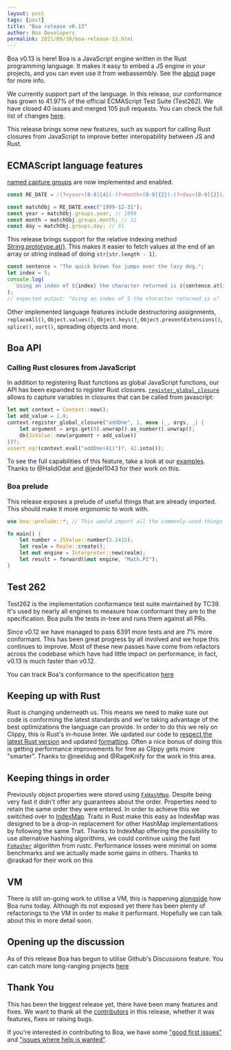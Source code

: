 ```yaml
---
layout: post
tags: [post]
title: "Boa release v0.13"
author: Boa Developers
permalink: 2021/09/30/boa-release-13.html
---
```


Boa v0.13 is here! Boa is a JavaScript engine written in the Rust programming language. It makes it easy to embed a JS engine in your projects, and you can even use it from webassembly. See the [about](/about) page for more info.

We currently support part of the language. In this release, our conformance has grown to 41.97% of the official ECMAScript Test Suite (Test262). We have closed 40 issues and merged 105 pull requests. You can check the full list of changes [here](https://github.com/boa-dev/boa/blob/v0.13/CHANGELOG.md).

This release brings some new features, such as support for calling Rust closures from JavaScript to improve better interopability between JS and Rust.

## ECMAScript language features

[named capture groups](https://developer.mozilla.org/en-US/docs/Web/JavaScript/Guide/Regular_Expressions/Groups_and_Ranges) are now implemented and enabled.

```javascript
const RE_DATE = /(?<year>[0-9]{4})-(?<month>[0-9]{2})-(?<day>[0-9]{2})/;

const matchObj = RE_DATE.exec("1999-12-31");
const year = matchObj.groups.year; // 1999
const month = matchObj.groups.month; // 12
const day = matchObj.groups.day; // 31
```

This release brings support for the relative indexing method [String.prototype.at()](https://developer.mozilla.org/en-US/docs/Web/JavaScript/Reference/Global_Objects/String/at). This makes it easier to fetch values at the end of an array or string instead of doing `str[str.length - 1]`.

```javascript
const sentence = "The quick brown fox jumps over the lazy dog.";
let index = 5;
console.log(
  `Using an index of ${index} the character returned is ${sentence.at(index)}`,
);
// expected output: "Using an index of 5 the character returned is u"
```

Other implemented language features include destructoring assignments, `replaceAll()`, `Object.values()`, `Object.keys()`, `Object.preventExtensions()`, `splice()`, `sort()`, spreading objects and more.

## Boa API

### Calling Rust closures from JavaScript

In addition to registering Rust functions as global JavaScript functions, our API has been expanded to register Rust closures. [`register_global_closure`](https://docs.rs/Boa/0.13.0/boa/context/struct.Context.html#method.register_global_closure) allows to capture variables in closures that can be called from javascript:

```rust
let mut context = Context::new();
let add_value = 1.0;
context.register_global_closure("addOne", 1, move |_, args, _| {
    let argument = args.get(0).unwrap().as_number().unwrap();
    Ok(JsValue::new(argument + add_value))
})?;
assert_eq!(context.eval("addOne(41)")?, 42.into());
```

To see the full capabilities of this feature, take a look at our [examples](https://github.com/boa-dev/boa/blob/main/boa/examples/closures.rs). Thanks to @HalidOdat and @jedel1043 for their work on this.

### Boa prelude

This release exposes a prelude of useful things that are already imported. This should make it more ergonomic to work with.

```rust
use boa::prelude::*; // This would import all the commonly-used things

fn main() {
	let number = JSValue::number(3.1415);
	let realm = Realm::create();
	let mut engine = Interpreter::new(realm);
	let result = forward(&mut engine, "Math.PI");
}
```

## Test 262

Test262 is the implementation conformance test suite maintained by TC39. It's used by nearly all engines to measure how conformant they are to the specification. Boa pulls the tests in-tree and runs them against all PRs.

Since v0.12 we have managed to pass 6391 more tests and are 7% more conformant. This has been great progress by all involved and we hope this continues to improve. Most of these new passes have come from refactors across the codebase which have had little impact on performance, in fact, v0.13 is much faster than v0.12.

You can track Boa's conformance to the specification [here](https://boa-dev.github.io/boa/test262/#)

## Keeping up with Rust

Rust is changing underneath us. This means we need to make sure our code is conforming the latest standards and we're taking advantage of the best optimizations the language can provide. In order to do this we rely on Clippy, this is Rust's in-house linter. We updated our code to [respect the latest Rust version](https://github.com/boa-dev/boa/pull/1352) and updated [formatting](https://github.com/boa-dev/boa/pull/1356). Often a nice bonus of doing this is getting performance improvements for free as Clippy gets more "smarter". Thanks to @neeldug and @RageKnify for the work in this area.

## Keeping things in order

Previously object properties were stored using [`FxHashMap`](https://docs.rs/rustc-hash/1.1.0/rustc_hash/type.FxHashMap.html). Despite being very fast it didn't offer any guarantees about the order. Properties need to retain the same order they were entered. In order to achieve this we switched over to [IndexMap](https://docs.rs/indexmap/1.7.0/indexmap/). Traits in Rust make this easy as IndexMap was designed to be a drop-in replacement for other HashMap implementations by following the same Trait. Thanks to IndexMap offering the possibility to use alternative hashing algorithms, we could continue using the fast [`FxHasher`](https://docs.rs/rustc-hash/1.1.0/rustc_hash/struct.FxHasher.html) algorithm from rustc. Performance losses were minimal on some benchmarks and we actually made some gains in others. Thanks to @raskad for their work on this

## VM

There is still on-going work to utilise a VM, this is happening [alongside](https://github.com/boa-dev/boa/blob/main/docs/vm.md#state-of-play) how Boa runs today. Although its not exposed yet there has been plenty of refactorings to the VM in order to make it performant. Hopefully we can talk about this in more detail soon.

## Opening up the discussion

As of this release Boa has begun to utilise Github's Discussions feature. You can catch more long-ranging projects [here](https://github.com/boa-dev/boa/discussions)

## Thank You

This has been the biggest release yet, there have been many features and fixes. We want to thank all the [contributors](https://github.com/boa-dev/boa/graphs/contributors?from=2021-06-01&to=2021-09-26&type=c) in this release, whether it was features, fixes or raising bugs.

If you're interested in contributing to Boa, we have some ["good first issues"](https://github.com/boa-dev/boa/issues?q=is%3Aopen+is%3Aissue+label%3A%22good+first+issue%22) and ["issues where help is wanted"](https://github.com/boa-dev/boa/issues?q=is%3Aopen+is%3Aissue+label%3A%22help+wanted%22).
